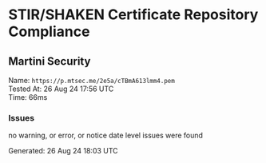 # STIR/SHAKEN Certificate Repository Compliance

## Martini Security

Name: `https://p.mtsec.me/2e5a/cTBmA613lmm4.pem`\
Tested At: 26 Aug 24 17:56 UTC\
Time: 66ms

### Issues

no warning, or error, or notice date level issues were found

Generated: 26 Aug 24 18:03 UTC